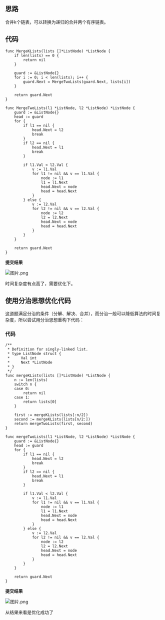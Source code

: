 ## 思路
合并k个链表，可以转换为递归的合并两个有序链表。

## 代码

```golang
func MergeKLists(lists []*ListNode) *ListNode {
	if len(lists) == 0 {
		return nil
	}

	guard := &ListNode{}
	for i := 0; i < len(lists); i++ {
		guard.Next = MergeTwoLists(guard.Next, lists[i])
	}

	return guard.Next
}

func MergeTwoLists(l1 *ListNode, l2 *ListNode) *ListNode {
	guard := &ListNode{}
	head := guard
	for {
		if l1 == nil {
			head.Next = l2
			break
		}
		if l2 == nil {
			head.Next = l1
			break
		}

		if l1.Val < l2.Val {
			v := l1.Val
			for l1 != nil && v == l1.Val {
				node := l1
				l1 = l1.Next
				head.Next = node
				head = head.Next
			}
		} else {
			v := l2.Val
			for l2 != nil && v == l2.Val {
				node := l2
				l2 = l2.Next
				head.Next = node
				head = head.Next
			}
		}
	}

	return guard.Next
}
```
**提交结果**

![图片.png](https://pic.leetcode-cn.com/3af4721f0d39f509fbc1a46d81d26bb2bb65a644bd406661b1a24e6aa471ee88-%E5%9B%BE%E7%89%87.png)

时间复杂度有点高了，需要优化下。


## 使用分治思想优化代码
这道题满足分治的条件（分解、解决、合并），而分治一般可以降低算法的时间复杂度，所以尝试用分治思想重构下代码：

### 代码
```golang
/**
 * Definition for singly-linked list.
 * type ListNode struct {
 *     Val int
 *     Next *ListNode
 * }
 */
func mergeKLists(lists []*ListNode) *ListNode {
	n := len(lists)
	switch n {
	case 0:
		return nil
	case 1:
		return lists[0]
	}

	first := mergeKLists(lists[:n/2])
	second := mergeKLists(lists[n/2:])
	return mergeTwoLists(first, second)
}

func mergeTwoLists(l1 *ListNode, l2 *ListNode) *ListNode {
	guard := &ListNode{}
	head := guard
	for {
		if l1 == nil {
			head.Next = l2
			break
		}
		if l2 == nil {
			head.Next = l1
			break
		}

		if l1.Val < l2.Val {
			v := l1.Val
			for l1 != nil && v == l1.Val {
				node := l1
				l1 = l1.Next
				head.Next = node
				head = head.Next
			}
		} else {
			v := l2.Val
			for l2 != nil && v == l2.Val {
				node := l2
				l2 = l2.Next
				head.Next = node
				head = head.Next
			}
		}
	}

	return guard.Next
}
```

**提交结果**

![图片.png](https://pic.leetcode-cn.com/4792e0ddee97ee8ae12e12b78777eea87882928c46b72232ab1e742098bd48ae-%E5%9B%BE%E7%89%87.png)

从结果来看是优化成功了


